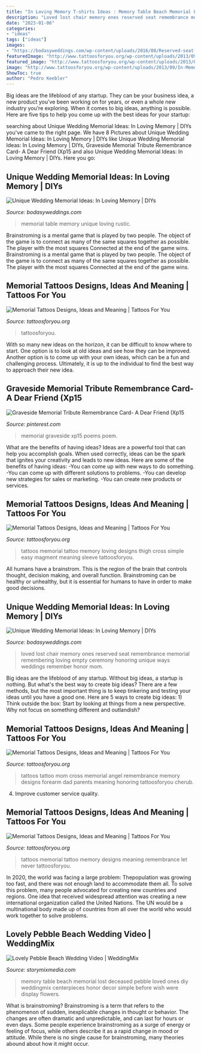 ```yaml
---
title: "In Loving Memory T-shirts Ideas : Memory Table Beach Memorial Lost Deceased Pebble Loved Ones Diy Weddingmix Centerpieces Honor Decor Simple Before Wish Were Display Flowers"
description: "Loved lost chair memory ones reserved seat remembrance memorial remembering loving empty ceremony honoring unique ways weddings remember honor mom"
date: "2023-01-06"
categories:
- "ideas"
tags: ["ideas"]
images:
- "https://bodasyweddings.com/wp-content/uploads/2016/08/Reserved-seat-for-a-lost-loved-one.jpg"
featuredImage: "http://www.tattoosforyou.org/wp-content/uploads/2013/09/In-Memory-of-Tattoo-768x1024.jpg"
featured_image: "http://www.tattoosforyou.org/wp-content/uploads/2013/09/In-Memory-of-Mom-Tattoos.jpg"
image: "http://www.tattoosforyou.org/wp-content/uploads/2013/09/In-Memory-of-Tattoo-768x1024.jpg"
ShowToc: true
author: "Pedro Keebler"
---
```



Big ideas are the lifeblood of any startup. They can be your business idea, a new product you’ve been working on for years, or even a whole new industry you’re exploring. When it comes to big ideas, anything is possible. Here are five tips to help you come up with the best ideas for your startup: 

	

		
searching about Unique Wedding Memorial Ideas: In Loving Memory | DIYs you've came to the right page. We have 8 Pictures about Unique Wedding Memorial Ideas: In Loving Memory | DIYs like Unique Wedding Memorial Ideas: In Loving Memory | DIYs, Graveside Memorial Tribute Remembrance Card- A Dear Friend (Xp15 and also Unique Wedding Memorial Ideas: In Loving Memory | DIYs. Here you go:
		
    
## Unique Wedding Memorial Ideas: In Loving Memory | DIYs

<img loading=lazy src="https://bodasyweddings.com/wp-content/uploads/2016/08/wedding-memorial-tables-1.jpg" onerror="this.onerror=null;this.src='https://tse3.mm.bing.net/th?id=OIP.DmdQNsvxhBWdplyw1Lc4lwHaLG&amp;pid=15.1';" alt="Unique Wedding Memorial Ideas: In Loving Memory | DIYs">

_Source: bodasyweddings.com_

>memorial table memory unique loving rustic. 

	

Brainstroming is a mental game that is played by two people. The object of the game is to connect as many of the same squares together as possible. The player with the most squares Connected at the end of the game wins. Brainstroming is a mental game that is played by two people. The object of the game is to connect as many of the same squares together as possible. The player with the most squares Connected at the end of the game wins.

    
## Memorial Tattoos Designs, Ideas And Meaning | Tattoos For You

<img loading=lazy src="https://www.tattoosforyou.org/wp-content/uploads/2013/09/Baby-Memorial-Tattoos.jpg" onerror="this.onerror=null;this.src='https://tse4.mm.bing.net/th?id=OIP.NzfmPBJVb5z36EdYfx3eUgHaJo&amp;pid=15.1';" alt="Memorial Tattoos Designs, Ideas and Meaning | Tattoos For You">

_Source: tattoosforyou.org_

>tattoosforyou. 

	

With so many new ideas on the horizon, it can be difficult to know where to start. One option is to look at old ideas and see how they can be improved. Another option is to come up with your own ideas, which can be a fun and challenging process. Ultimately, it is up to the individual to find the best way to approach their new idea.

    
## Graveside Memorial Tribute Remembrance Card- A Dear Friend (Xp15

<img loading=lazy src="https://i.pinimg.com/736x/22/73/f9/2273f92f7dd4b0fc7fe0c9be66cf2bc1.jpg" onerror="this.onerror=null;this.src='https://tse3.mm.bing.net/th?id=OIP.gJv6Ew7FzMNykFUAUlYNQgAAAA&amp;pid=15.1';" alt="Graveside Memorial Tribute Remembrance Card- A Dear Friend (Xp15">

_Source: pinterest.com_

>memorial graveside xp15 poems poem. 

	

What are the benefits of having ideas?
Ideas are a powerful tool that can help you accomplish goals. When used correctly, ideas can be the spark that ignites your creativity and leads to new ideas. Here are some of the benefits of having ideas: 
-You can come up with new ways to do something. 
-You can come up with different solutions to problems. 
-You can develop new strategies for sales or marketing. 
-You can create new products or services.

    
## Memorial Tattoos Designs, Ideas And Meaning | Tattoos For You

<img loading=lazy src="http://www.tattoosforyou.org/wp-content/uploads/2013/09/Loving-Memory-Tattoos.jpg" onerror="this.onerror=null;this.src='https://tse2.mm.bing.net/th?id=OIP.sDyZq0Dw7mqZggvkAurGLQHaMZ&amp;pid=15.1';" alt="Memorial Tattoos Designs, Ideas and Meaning | Tattoos For You">

_Source: tattoosforyou.org_

>tattoos memorial tattoo memory loving designs thigh cross simple easy magment meaning sleeve tattoosforyou. 

	

All humans have a brainstrom. This is the region of the brain that controls thought, decision making, and overall function. Brainstroming can be healthy or unhealthy, but it is essential for humans to have in order to make good decisions.

    
## Unique Wedding Memorial Ideas: In Loving Memory | DIYs

<img loading=lazy src="https://bodasyweddings.com/wp-content/uploads/2016/08/Reserved-seat-for-a-lost-loved-one.jpg" onerror="this.onerror=null;this.src='https://tse1.mm.bing.net/th?id=OIP.GTq0gjZl4OOdchG6W_HbJwHaLI&amp;pid=15.1';" alt="Unique Wedding Memorial Ideas: In Loving Memory | DIYs">

_Source: bodasyweddings.com_

>loved lost chair memory ones reserved seat remembrance memorial remembering loving empty ceremony honoring unique ways weddings remember honor mom. 

	

Big ideas are the lifeblood of any startup. Without big ideas, a startup is nothing. But what's the best way to create big ideas? There are a few methods, but the most important thing is to keep tinkering and testing your ideas until you have a good one. Here are 5 ways to create big ideas: 1) Think outside the box: Start by looking at things from a new perspective. Why not focus on something different and outlandish?

    
## Memorial Tattoos Designs, Ideas And Meaning | Tattoos For You

<img loading=lazy src="http://www.tattoosforyou.org/wp-content/uploads/2013/09/In-Memory-of-Mom-Tattoos.jpg" onerror="this.onerror=null;this.src='https://tse2.mm.bing.net/th?id=OIP.EX8vz2z5VOogRvR3ggUq9AHaM7&amp;pid=15.1';" alt="Memorial Tattoos Designs, Ideas and Meaning | Tattoos For You">

_Source: tattoosforyou.org_

>tattoos tattoo mom cross memorial angel remembrance memory designs forearm dad parents meaning honoring tattoosforyou cherub. 

	

4. Improve customer service quality.

    
## Memorial Tattoos Designs, Ideas And Meaning | Tattoos For You

<img loading=lazy src="http://www.tattoosforyou.org/wp-content/uploads/2013/09/In-Memory-of-Tattoo-768x1024.jpg" onerror="this.onerror=null;this.src='https://tse3.mm.bing.net/th?id=OIP.S1PcYgy4-zsc2wJgJCUiNQHaJ4&amp;pid=15.1';" alt="Memorial Tattoos Designs, Ideas and Meaning | Tattoos For You">

_Source: tattoosforyou.org_

>tattoos memorial tattoo memory designs meaning remembrance let never tattoosforyou. 

	

In 2020, the world was facing a large problem: Thepopulation was growing too fast, and there was not enough land to accommodate them all. To solve this problem, many people advocated for creating new countries and regions. One idea that received widespread attention was creating a new international organization called the United Nations. The UN would be a multinational body made up of countries from all over the world who would work together to solve problems.

    
## Lovely Pebble Beach Wedding Video | WeddingMix

<img loading=lazy src="http://www.storymixmedia.com/weddingmix/blog/wp-content/uploads/2014/10/Holten_4-768x1024.jpg" onerror="this.onerror=null;this.src='https://tse3.mm.bing.net/th?id=OIP.o8JZ9qWyiwVUSxsRBElfagHaJ4&amp;pid=15.1';" alt="Lovely Pebble Beach Wedding Video | WeddingMix">

_Source: storymixmedia.com_

>memory table beach memorial lost deceased pebble loved ones diy weddingmix centerpieces honor decor simple before wish were display flowers. 

	

What is brainstroming?
Brainstroming is a term that refers to the phenomenon of sudden, inexplicable changes in thought or behavior. The changes are often dramatic and unpredictable, and can last for hours or even days. Some people experience brainstroming as a surge of energy or feeling of focus, while others describe it as a rapid change in mood or attitude. While there is no single cause for brainstroming, many theories abound about how it might occur.

